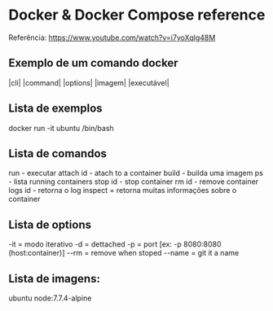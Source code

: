 # Docker & Docker Compose reference
Referência: https://www.youtube.com/watch?v=i7yoXqlg48M


## Exemplo de um comando docker
|cli| |command| |options| |imagem| |executável|


## Lista de exemplos
docker run -it ubuntu /bin/bash


## Lista de comandos
run - executar
attach id - atach to a container
build - builda uma imagem
ps - lista running containers
stop id - stop container
rm id - remove container
logs id - retorna o log 
inspect = retorna muitas informações sobre o container


## Lista de options
-it = modo iterativo
-d = dettached
-p = port [ex: -p 8080:8080 (host:container)]
--rm = remove when stoped
--name = git it a name


## Lista de imagens:
ubuntu
node:7.7.4-alpine

